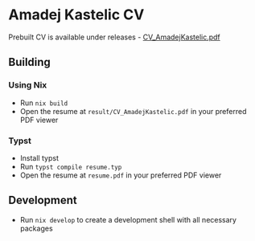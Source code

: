 # Amadej Kastelic CV

Prebuilt CV is available under releases - [CV_AmadejKastelic.pdf](https://github.com/amadejkastelic/cv/releases/download/resume/CV_AmadejKastelic.pdf)

## Building

### Using Nix

- Run `nix build`
- Open the resume at `result/CV_AmadejKastelic.pdf` in your preferred PDF viewer

### Typst

- Install typst
- Run `typst compile resume.typ`
- Open the resume at `resume.pdf` in your preferred PDF viewer

## Development

- Run `nix develop` to create a development shell with all necessary packages
